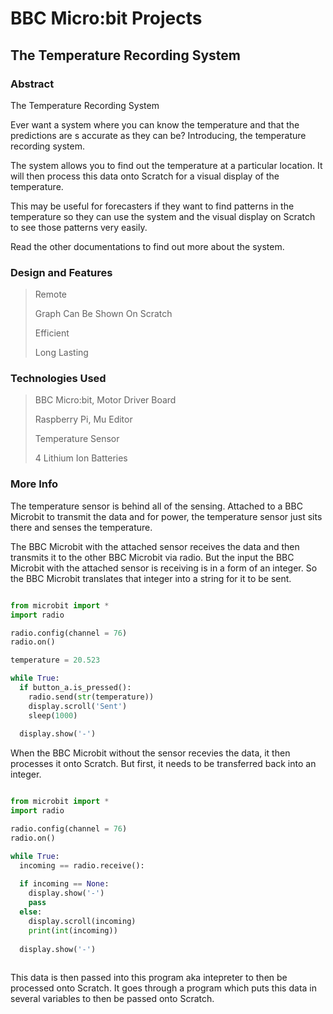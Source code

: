 # BBC Micro:bit Projects
## The Temperature Recording System
### Abstract

The Temperature Recording System

Ever want a system where you can know the temperature and that the predictions are s accurate as they can be? Introducing, the temperature recording system.

The system allows you to find out the temperature at a particular location. It will then process this data onto Scratch for a visual display of the temperature.

This may be useful for forecasters if they want to find patterns in the temperature so they can use the system and the visual display on Scratch to see those patterns very easily.

Read the other documentations to find out more about the system.

### Design and Features

> Remote
>
> Graph Can Be Shown On Scratch
>
> Efficient
>
> Long Lasting

### Technologies Used

> BBC Micro:bit, Motor Driver Board
>
> Raspberry Pi, Mu Editor
>
> Temperature Sensor
>
> 4 Lithium Ion Batteries

### More Info

The temperature sensor is behind all of the sensing. Attached to a BBC Microbit to transmit the data and for power, the temperature sensor just sits there and senses the temperature.

The BBC Microbit with the attached sensor receives the data and then transmits it to the other BBC Microbit via radio. But the input the BBC Microbit with the attached sensor is receiving is in a form of an integer. So the BBC Microbit translates that integer into a string for it to be sent.

```Python

from microbit import *
import radio

radio.config(channel = 76)
radio.on()

temperature = 20.523

while True:
  if button_a.is_pressed():
    radio.send(str(temperature))
    display.scroll('Sent')
    sleep(1000)
  
  display.show('-')

```

When the BBC Microbit without the sensor recevies the data, it then processes it onto Scratch. But first, it needs to be transferred back into an integer.

```Python

from microbit import *
import radio

radio.config(channel = 76)
radio.on()

while True:
  incoming == radio.receive():
  
  if incoming == None:
    display.show('-')
    pass
  else:
    display.scroll(incoming)
    print(int(incoming))
  
  display.show('-')
  
```

This data is then passed into this program aka intepreter to then be processed onto Scratch. It goes through a program which puts this data in several variables to then be passed onto Scratch.
